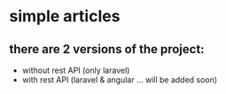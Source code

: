 # simple articles

## there are 2 versions of the project:
* without rest API (only laravel)
* with rest API (laravel & angular ... will be added soon)
